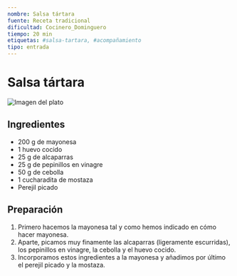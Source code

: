 ```yaml
---
nombre: Salsa tártara
fuente: Receta tradicional
dificultad: Cocinero_Dominguero
tiempo: 20 min
etiquetas: #salsa-tartara, #acompañamiento
tipo: entrada
---
```


# Salsa tártara

![Imagen del plato](img/salsa-tartara.webp)

## Ingredientes

- 200 g de mayonesa
- 1 huevo cocido
- 25 g de alcaparras
- 25 g de pepinillos en vinagre
- 50 g de cebolla
- 1 cucharadita de mostaza
- Perejil picado

## Preparación

1. Primero hacemos la mayonesa tal y como hemos indicado en cómo hacer mayonesa.
2. Aparte, picamos muy finamente las alcaparras (ligeramente escurridas), los pepinillos en vinagre, la cebolla y el huevo cocido.
3. Incorporamos estos ingredientes a la mayonesa y añadimos por último el perejil picado y la mostaza.

